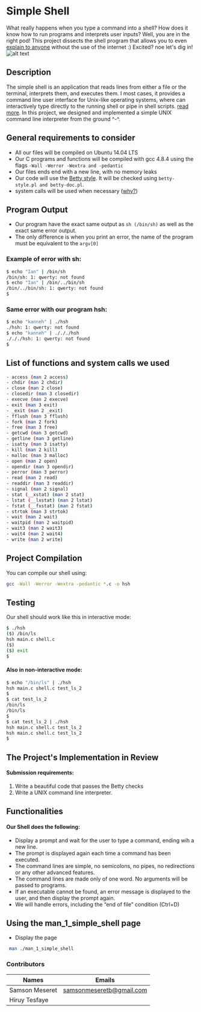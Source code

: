 ﻿# Simple Shell
What really happens when you type a command into a shell? How
does it know how to run programs and interprets user inputs? Well, you are in the right pod! This project dissects the shell program that allows you to even [explain to anyone](https://fs.blog/2012/04/feynman-technique/) without the use of the internet :) Excited? noe let's dig in!
![alt text](https://s3.amazonaws.com/intranet-projects-files/holbertonschool-low_level_programming/235/shell.jpeg)
## Description
The simple shell is an application that reads lines from either a file or the terminal, interprets them, and executes them. I most cases, it provides a command line user interface for Unix-like operating systems, where can interactively type directly to the running shell or pipe in shell scripts. [read more](https://en.wikipedia.org/wiki/Unix_shell). In this project, we designed and implemented a simple UNIX command line interpreter from the ground ^-^.

## General requirements to consider
- All our files will be compiled on Ubuntu 14.04 LTS
- Our C programs and functions will be compiled with gcc 4.8.4 using the flags ```-Wall -Werror -Wextra and -pedantic ```
- Our files ends end with a new line, with no memory leaks
- Our code will use the [Betty style](https://github.com/holbertonschool/Betty). It will be checked using ```betty-style.pl and betty-doc.pl```.
- system calls will be used when necessary ([why?](https://www.quora.com/Why-are-system-calls-expensive-in-operating-systems))

## Program Output
- Our program have the exact same output as ```sh (/bin/sh)``` as well as the exact same error output.
- The only difference is when you print an error, the name of the program must be equivalent to the ``argv[0]``

### Example of error with sh:
```Bash
$ echo "Ian" | /bin/sh
/bin/sh: 1: qwerty: not found
$ echo "Ian" | /bin/../bin/sh
/bin/../bin/sh: 1: qwerty: not found
$
```
### Same error with our program hsh:
```Bash
$ echo "kanneh" | ./hsh
./hsh: 1: qwerty: not found
$ echo "kanneh" | ./././hsh
./././hsh: 1: qwerty: not found
$
```
## List of functions and system calls we used
```Bash 
- access (man 2 access)
- chdir (man 2 chdir)
- close (man 2 close)
- closedir (man 3 closedir)
- execve (man 2 execve)
- exit (man 3 exit)
- _exit (man 2 _exit)
- fflush (man 3 fflush)
- fork (man 2 fork)
- free (man 3 free)
- getcwd (man 3 getcwd)
- getline (man 3 getline)
- isatty (man 3 isatty)
- kill (man 2 kill)
- malloc (man 3 malloc)
- open (man 2 open)
- opendir (man 3 opendir)
- perror (man 3 perror)
- read (man 2 read)
- readdir (man 3 readdir)
- signal (man 2 signal)
- stat (__xstat) (man 2 stat)
- lstat (__lxstat) (man 2 lstat)
- fstat (__fxstat) (man 2 fstat)
- strtok (man 3 strtok)
- wait (man 2 wait)
- waitpid (man 2 waitpid)
- wait3 (man 2 wait3)
- wait4 (man 2 wait4)
- write (man 2 write)
```

## Project Compilation
You can compile our shell using:
```Bash
gcc -Wall -Werror -Wextra -pedantic *.c -o hsh
```
## Testing
Our shell should work like this in interactive mode:
```Bash
$ ./hsh
($) /bin/ls
hsh main.c shell.c
($)
($) exit
$
```
#### Also in non-interactive mode:
```Bash
$ echo "/bin/ls" | ./hsh
hsh main.c shell.c test_ls_2
$
$ cat test_ls_2
/bin/ls
/bin/ls
$
$ cat test_ls_2 | ./hsh
hsh main.c shell.c test_ls_2
hsh main.c shell.c test_ls_2
$
```
## The Project's Implementation in Review
#### Submission requirements:
1. Write a beautiful code that passes the Betty checks
2. Write a UNIX command line interpreter.

## Functionalities
#### Our Shell does the following:
- Display a prompt and wait for the user to type a command, ending wih a new line.
- The prompt is displayed again each time a command has been executed.
- The command lines are simple, no semicolons, no pipes, no redirections or any other advanced features.
- The command lines are made only of one word. No arguments will be passed to programs.
- If an executable cannot be found, an error message is displayed to the user, and then display the prompt again.
- We will handle errors, including the “end of file” condition (Ctrl+D)

## Using the man_1_simple_shell page
- Display the page
```Bash
 man ./man_1_simple_shell
```


### Contributors
|Names                | Emails                 |
|---------------------|------------------------|
| Samson Meseret | samsonmeseretb@gmail.com |
| Hiruy Tesfaye |  |

